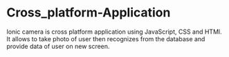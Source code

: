 # Cross_platform-Application
Ionic camera is cross platform application using JavaScript, CSS and HTMl. It allows to take photo of user then recognizes from the database and provide data of user on new screen. 
